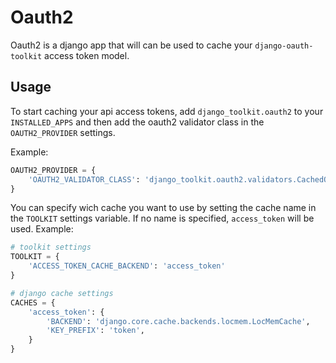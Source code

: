 Oauth2
======

Oauth2 is a django app that will can be used to cache your `django-oauth-toolkit`
access token model.


Usage
-----
To start caching your api access tokens, add `django_toolkit.oauth2` to your
`INSTALLED_APPS` and then add the oauth2 validator class in the `OAUTH2_PROVIDER`
settings.


Example:
```python
OAUTH2_PROVIDER = {
    'OAUTH2_VALIDATOR_CLASS': 'django_toolkit.oauth2.validators.CachedOAuth2Validator',
}
```

You can specify wich cache you want to use by setting the cache name
in the `TOOLKIT` settings variable. If no name is specified, `access_token` will be used.
Example:
```python
# toolkit settings
TOOLKIT = {
    'ACCESS_TOKEN_CACHE_BACKEND': 'access_token'
}

# django cache settings
CACHES = {
    'access_token': {
        'BACKEND': 'django.core.cache.backends.locmem.LocMemCache',
        'KEY_PREFIX': 'token',
    }
}
```